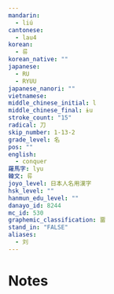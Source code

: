 ```yaml
---
mandarin:
  - liú
cantonese:
  - lau4
korean:
  - 류
korean_native: ""
japanese:
  - RU
  - RYUU
japanese_nanori: ""
vietnamese:
middle_chinese_initial: l
middle_chinese_final: ɨu
stroke_count: "15"
radical: 刀
skip_number: 1-13-2
grade_level: 名
pos: ""
english:
  - conquer
羅馬字: lyu
韓文: 류
joyo_level: 日本人名用漢字
hsk_level: ""
hanmun_edu_level: ""
danayo_id: 8244
mc_id: 530
graphemic_classification: 畱
stand_in: "FALSE"
aliases:
  - 刘
---
```


# Notes
